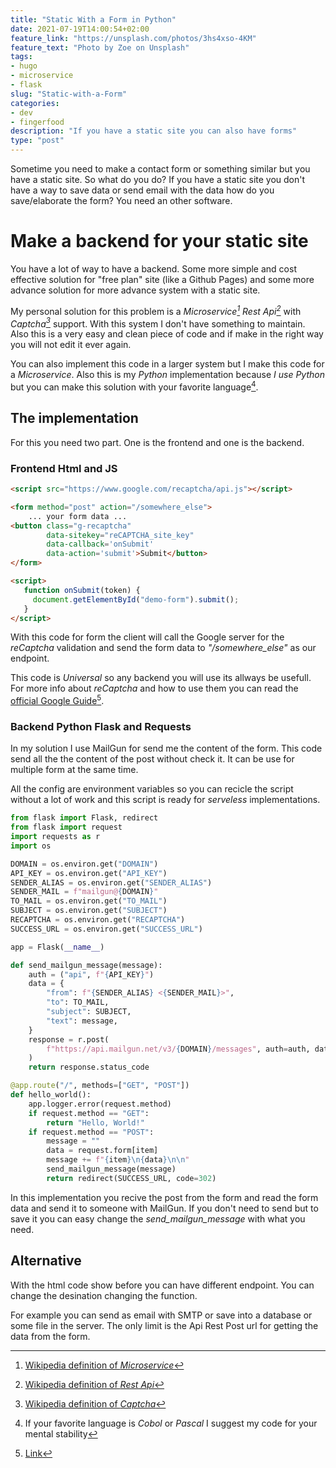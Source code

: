 ```yaml
---
title: "Static With a Form in Python"
date: 2021-07-19T14:00:54+02:00
feature_link: "https://unsplash.com/photos/3hs4xso-4KM"
feature_text: "Photo by Zoe on Unsplash"
tags:
- hugo
- microservice
- flask 
slug: "Static-with-a-Form"
categories: 
- dev
- fingerfood
description: "If you have a static site you can also have forms"
type: "post"
---
```


Sometime you need to make a contact form or something similar but you have a static site. So what do you do?
If you have a static site you don't have a way to save data or send email with the data how do you save/elaborate the form? You need an other software.

# Make a backend for your static site

You have a lot of way to have a backend. Some more simple and cost effective solution for "free plan" site (like a Github Pages) and some more advance solution for more advance system with a static site.

My personal solution for this problem is a *Microservice[^1]* *Rest Api[^2]* with *Captcha[^3]* support. With this system I don't have something to maintain. Also this is a very easy and clean piece of code and if make in the right way you will not edit it ever again.

[^1]: [Wikipedia definition of *Microservice*](https://en.wikipedia.org/wiki/Microservices)
[^2]: [Wikipedia definition of *Rest Api*](https://en.wikipedia.org/wiki/Representational_state_transfer)
[^3]: [Wikipedia definition of *Captcha*](https://en.wikipedia.org/wiki/CAPTCHA)

You can also implement this code in a larger system but I make this code for a *Microservice*. 
Also this is my *Python* implementation because *I use Python* but you can make this solution with your favorite language[^4].

[^4]: If your favorite language is *Cobol* or *Pascal* I suggest my code for your mental stability

## The implementation

For this you need two part. One is the frontend and one is the backend.

### Frontend Html and JS

``` html
<script src="https://www.google.com/recaptcha/api.js"></script>

<form method="post" action="/somewhere_else">
	... your form data ...
<button class="g-recaptcha" 
        data-sitekey="reCAPTCHA_site_key" 
        data-callback='onSubmit' 
        data-action='submit'>Submit</button>
</form>             

<script>
   function onSubmit(token) {
     document.getElementById("demo-form").submit();
   }
</script>
```

With this code for form the client will call the Google server for the *reCaptcha* validation and send the form data to *"/somewhere_else"* as our endpoint. 

This code is *Universal* so any backend you will use its allways be usefull. For more info about *reCaptcha* and how to use them you can read the [official Google Guide](https://developers.google.com/recaptcha/docs/v3)[^5]. 

[^5]: [Link](https://developers.google.com/recaptcha/docs/v3)

### Backend Python Flask and Requests

In my solution I use MailGun for send me the content of the form. This code send all the the content of the post without check it. It can be use for multiple form at the same time. 

All the config are environment variables so you can recicle the script without a lot of work and this script is ready for *serveless* implementations.

``` python
from flask import Flask, redirect
from flask import request
import requests as r
import os

DOMAIN = os.environ.get("DOMAIN")
API_KEY = os.environ.get("API_KEY")
SENDER_ALIAS = os.environ.get("SENDER_ALIAS")
SENDER_MAIL = f"mailgun@{DOMAIN}"
TO_MAIL = os.environ.get("TO_MAIL")
SUBJECT = os.environ.get("SUBJECT")
RECAPTCHA = os.environ.get("RECAPTCHA")
SUCCESS_URL = os.environ.get("SUCCESS_URL")

app = Flask(__name__)

def send_mailgun_message(message):
    auth = ("api", f"{API_KEY}")
    data = {
        "from": f"{SENDER_ALIAS} <{SENDER_MAIL}>",
        "to": TO_MAIL,
        "subject": SUBJECT,
        "text": message,
    }
    response = r.post(
        f"https://api.mailgun.net/v3/{DOMAIN}/messages", auth=auth, data=data
    )
    return response.status_code

@app.route("/", methods=["GET", "POST"])
def hello_world():
    app.logger.error(request.method)
    if request.method == "GET":
        return "Hello, World!"
    if request.method == "POST":
        message = ""
        data = request.form[item]
        message += f"{item}\n{data}\n\n"
        send_mailgun_message(message)
        return redirect(SUCCESS_URL, code=302)
```

In this implementation you recive the post from the form and read the form data and send it to someone with MailGun. 
If you don't need to send but to save it you can easy change the *send_mailgun_message* with what you need.

## Alternative

With the html code show before you can have different endpoint. 
You can change the desination changing the function. 

For example you can send as email with SMTP or save into a database or some file in the server. The only limit is the Api Rest Post url for getting the data from the form.
